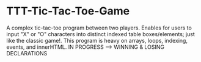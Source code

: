 # TTT-Tic-Tac-Toe-Game

A complex tic-tac-toe program between two players. Enables for users to input "X" or "O" characters into distinct indexed table boxes/elements; just like the classic game!. This program is heavy on arrays, loops, indexing, events, and innerHTML. IN PROGRESS --> WINNING &amp; LOSING DECLARATIONS
